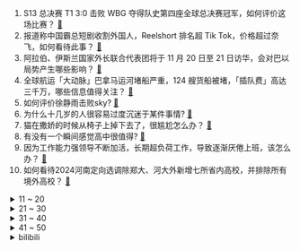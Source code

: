 1. S13 总决赛 T1 3:0 击败 WBG 夺得队史第四座全球总决赛冠军，如何评价这场比赛？ [:link:](https://www.zhihu.com/question/630835967)
2. 报道称中国霸总短剧收割外国人，Reelshort 排名超 Tik Tok，价格超过奈飞，如何看待此事？ [:link:](https://www.zhihu.com/question/630551855)
3. 阿拉伯、伊斯兰国家外长联合代表团将于 11 月 20 日至 21 日访华，会对巴以局势产生哪些影响？ [:link:](https://www.zhihu.com/question/630844175)
4. 全球航运「大动脉」巴拿马运河堵船严重，124 艘货船被堵，「插队费」高达三千万，哪些信息值得关注？ [:link:](https://www.zhihu.com/question/630828462)
5. 如何评价徐静雨击败sky? [:link:](https://www.zhihu.com/question/630873570)
6. 为什么十几岁的人很容易过度沉迷于某件事情? [:link:](https://www.zhihu.com/question/630746133)
7. 猫在撒娇的时候从椅子上掉下去了，很尴尬怎么办？ [:link:](https://www.zhihu.com/question/630401475)
8. 有没有一个瞬间感觉高中很值得? [:link:](https://www.zhihu.com/question/630511938)
9. 因为工作能力强领导不断加活，长期超负荷工作，导致逐渐厌倦上班，该怎么办？ [:link:](https://www.zhihu.com/question/630020783)
10. 如何看待2024河南定向选调除郑大、河大外新增七所省内高校，并排除所有境外高校？ [:link:](https://www.zhihu.com/question/630658300)
<details>
<summary>11 ~ 20</summary>

11. 曾录视频给缅北白应苍庆生，演员杜旭东道歉「碍于朋友情面，未做查证」，反映出哪些问题？起到哪些警示作用？ [:link:](https://www.zhihu.com/question/630654128)
12. 媒体称特斯拉下周将继续上调中国市场售价，如何评价特斯拉近期频繁涨价现象？背后有哪些原因？ [:link:](https://www.zhihu.com/question/630550841)
13. 14-0！欧洲杯超级惨案+刷爆纪录！姆巴佩帽子戏法，法国7连胜，怎么评价这场比赛？ [:link:](https://www.zhihu.com/question/630812431)
14. 如何看待Faker四冠? [:link:](https://www.zhihu.com/question/630842690)
15. 为什么很多单机游戏没有敌人打不过就会投降或逃走的游戏设计？ [:link:](https://www.zhihu.com/question/630473912)
16. 如何评价 TheShy 在 S13 总决赛上的表现？ [:link:](https://www.zhihu.com/question/630838213)
17. 女生该不该存钱? [:link:](https://www.zhihu.com/question/627129218)
18. 如何看待华为Mate60Pro+被DXO评选为目前最佳拍照手机？ [:link:](https://www.zhihu.com/question/630549220)
19. 「辞职去干体力活」，真的能帮助摆脱职场倦怠，获得更高的幸福感吗？ [:link:](https://www.zhihu.com/question/630020801)
20. 科技巨头微软重磅官宣「推出 AI 自研芯片」，如何看待企业此举？ [:link:](https://www.zhihu.com/question/630388027)
</details>
<details>
<summary>21 ~ 30</summary>

21. 现代战舰如何有效防御掠海导弹？ [:link:](https://www.zhihu.com/question/374792879)
22. 《葬送的芙莉莲》中魔族如此弱小为何还敢挑衅人类等文明种族？ [:link:](https://www.zhihu.com/question/630400659)
23. 如何评价 Faker 在 S13 总决赛上的表现？ [:link:](https://www.zhihu.com/question/630838491)
24. 怎么理解《饥饿游戏：鸣鸟与蛇之歌》结尾男女主在树林里的场景？ [:link:](https://www.zhihu.com/question/630667880)
25. 古装悬疑剧《繁城之下》有哪些细思极恐的细节？ [:link:](https://www.zhihu.com/question/625977674)
26. 今年车企疯狂推出MPV，请问值得入手这种车型吗？ [:link:](https://www.zhihu.com/question/630581822)
27. 带有"风"字的诗句有哪些？ [:link:](https://www.zhihu.com/question/630816765)
28. 约旦称阿拉伯国家不会向加沙派地面部队，哪些信息值得关注？ [:link:](https://www.zhihu.com/question/630839484)
29. S13 总决赛 WBG 0:3 不敌 T1，这场比赛他们输在哪？ [:link:](https://www.zhihu.com/question/630839228)
30. 有没有描写下雪的古诗词？ [:link:](https://www.zhihu.com/question/630841954)
</details>
<details>
<summary>31 ~ 40</summary>

31. 金丝楠木那么值钱，为什么很少有人种? [:link:](https://www.zhihu.com/question/531322979)
32. 以军袭击加沙北部一学校，约 200 人死亡，多国发表声明谴责，哪些信息值得关注？ [:link:](https://www.zhihu.com/question/630816646)
33. 如何评价 S13 决赛 Faker 的表现？ [:link:](https://www.zhihu.com/question/630839689)
34. 中奖 500 万彩票号付款后老板忘出票，法院判决店主赔偿 24 万元，如何看待此事？法律角度如何解读？ [:link:](https://www.zhihu.com/question/630761664)
35. 如何评价 Zeus 在 S13 总决赛上的表现？ [:link:](https://www.zhihu.com/question/630838446)
36. 想买海豹 DM-i，但是老一辈说合资车型靠谱，该如何选择？ [:link:](https://www.zhihu.com/question/630395462)
37. 如果你想安慰芙宁娜应该怎么说呢？ [:link:](https://www.zhihu.com/question/630275613)
38. 为了变漂亮，你们坚持了哪些好习惯? [:link:](https://www.zhihu.com/question/626596925)
39. 坟墓对中国人的意义是什么？ [:link:](https://www.zhihu.com/question/352323137)
40. 如何评价综艺《快乐老友记》第三期？ [:link:](https://www.zhihu.com/question/630661787)
</details>
<details>
<summary>41 ~ 50</summary>

41. 拜登表态巴勒斯坦民族权力机构统一领导加沙，内塔尼亚胡反对，如何评价？加沙地区未来将如何发展？ [:link:](https://www.zhihu.com/question/630820278)
42. 说说你们家乡有什么值得玩的地方？ [:link:](https://www.zhihu.com/question/626504562)
43. OpenAI 投资者向董事会施压，要求恢复奥特曼的 CEO 职务，如何看待此事？ [:link:](https://www.zhihu.com/question/630815379)
44. 国内AI大模型已近80个，哪个最有前途？ [:link:](https://www.zhihu.com/question/608763410)
45. 青岛持续放宽居住落户政策，宣布「租房即可落户」，如何看待这一政策？ [:link:](https://www.zhihu.com/question/630816689)
46. 如何评价电影《饥饿游戏：鸣鸟与蛇之歌》？ [:link:](https://www.zhihu.com/question/630401845)
47. 程序员为什么要不能一次性写好，需要一直改bug ？ [:link:](https://www.zhihu.com/question/629534956)
48. 普通人需要10bit或者8抖10的显示器吗? [:link:](https://www.zhihu.com/question/541088704)
49. 中年男性，最难得的品质是什么？ [:link:](https://www.zhihu.com/question/630375970)
50. 认知和环境哪个对人的影响更大? [:link:](https://www.zhihu.com/question/623427008)
</details><details>
<summary>bilibili</summary>

</details>